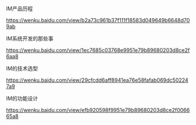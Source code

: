 
IM产品历程

https://wenku.baidu.com/view/b2a73c961b37f111f18583d049649b6648d709ab



IM系统开发的那些事

https://wenku.baidu.com/view/1ec7685c03768e9951e79b89680203d8ce2f6aa8


IM的技术选型

https://wenku.baidu.com/view/29cfcdd6aff8941ea76e58fafab069dc502247a9


IM的功能设计

https://wenku.baidu.com/view/efb920598f9951e79b89680203d8ce2f006665a8
